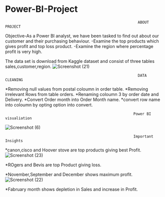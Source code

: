# Power-BI-Project
                                                                ABOUT PROJECT

Objective-As a Power BI analyst, we have been tasked to find out about our customer and their purchasing behaviour.
-Examine the top products which gives profit and top loss product.
-Examine the region where percentage profit is very high.

The data set is download from Kaggle dataset and consist of three tables sales,customer,region.
![Screenshot (21)](https://github.com/prashant9621/Power-BI-Project/assets/136049491/a822c0d6-5088-4cca-bd72-f2db488d2ba3)


                                                                DATA CLEANING
                                                                
*Removing null values from postal coloumn in order table.
*Removing irrelevant Rows from table orders.
*Renaming coloumn 3 by order date and Delivery.
*Convert Order month into Order Month name.
*convert row name into coloumn by opting option into convert.


                                                              Power BI visualiation
       
   ![Screenshot (6)](https://github.com/prashant9621/Power-BI-Project/assets/136049491/892e7171-be27-49a0-be58-1699cfaaf997)      


                                                              Important Insights
                                                              
                                                              
*canon,cisco and Hoover stove are top products giving best Profit.
![Screenshot (23)](https://github.com/prashant9621/Power-BI-Project/assets/136049491/4e38b05d-c910-45cf-ace8-5f6b82e67b79)

*ROgers and Bevis are top Product giving loss.


*November,September and December shows maximum profit.
![Screenshot (22)](https://github.com/prashant9621/Power-BI-Project/assets/136049491/8cb58001-559f-4b1f-a62c-e08bb23edb5a)

*Fabruary month shows depletion in Sales and increase in Profit.



   



   



